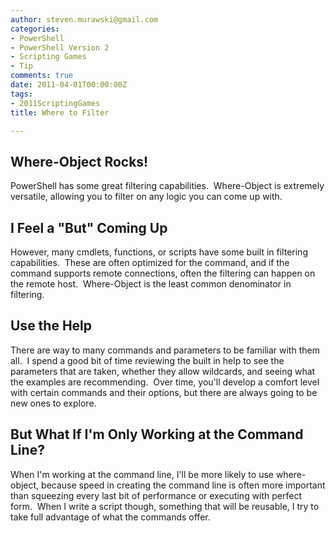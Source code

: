```yaml
---
author: steven.murawski@gmail.com
categories:
- PowerShell
- PowerShell Version 2
- Scripting Games
- Tip
comments: true
date: 2011-04-01T00:00:00Z
tags:
- 2011ScriptingGames
title: Where to Filter

---
```


## Where-Object Rocks!




PowerShell has some great filtering capabilities.&#160; Where-Object is extremely versatile, allowing you to filter on any logic you can come up with.



##  I Feel a &quot;But&quot; Coming Up




However, many cmdlets, functions, or scripts have some built in filtering capabilities.&#160; These are often optimized for the command, and if the command supports remote connections, often the filtering can happen on the remote host.&#160; Where-Object is the least common denominator in filtering.



## Use the Help




There are way to many commands and parameters to be familiar with them all.&#160; I spend a good bit of time reviewing the built in help to see the parameters that are taken, whether they allow wildcards, and seeing what the examples are recommending.&#160; Over time, you'll develop a comfort level with certain commands and their options, but there are always going to be new ones to explore. 



## But What If I'm Only Working at the Command Line?




When I'm working at the command line, I'll be more likely to use where-object, because speed in creating the command line is often more important than squeezing every last bit of performance or executing with perfect form.&#160; When I write a script though, something that will be reusable, I try to take full advantage of what the commands offer.

